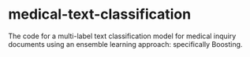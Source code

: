 # medical-text-classification

The code for a multi-label text classification model for medical inquiry documents using an ensemble learning approach: specifically Boosting.
